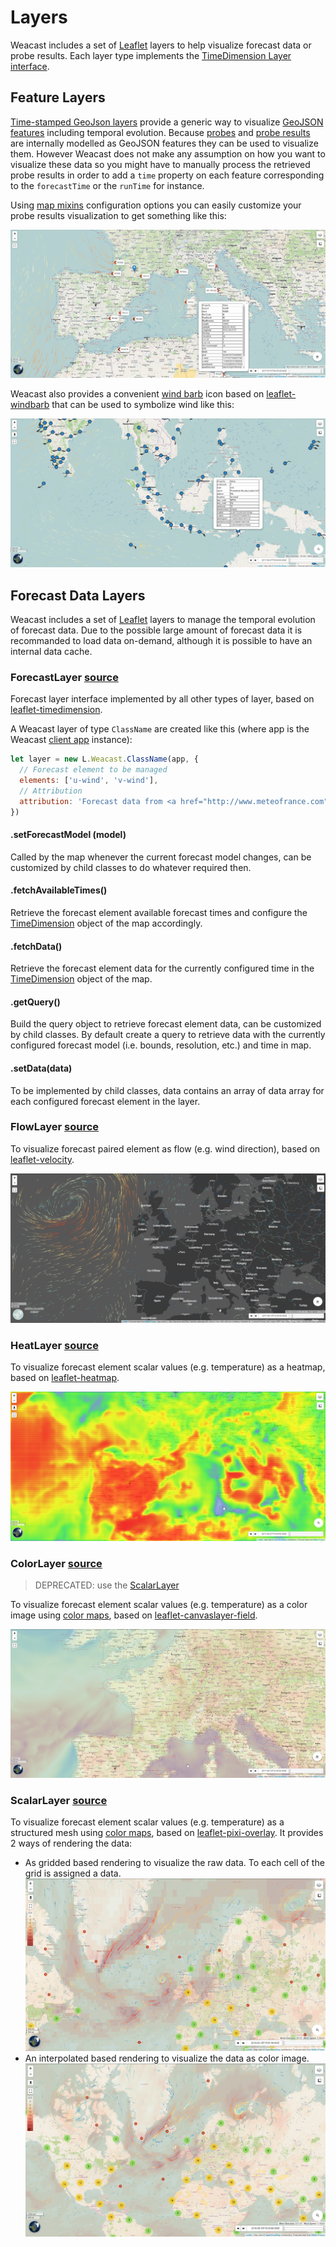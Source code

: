 # Layers

Weacast includes a set of [Leaflet](http://leafletjs.com/) layers to help visualize forecast data or probe results. Each layer type implements the [TimeDimension Layer interface](https://github.com/socib/Leaflet.TimeDimension#ltimedimensionlayer).

## Feature Layers

[Time-stamped GeoJson layers](https://github.com/socib/Leaflet.TimeDimension#ltimedimensionlayergeojson) provide a generic way to visualize [GeoJSON features](https://geojson.org/geojson-spec.html#feature-objects) including temporal evolution. Because [probes](../architecture/data-model-view.md#probe-data-model) and [probe results](../architecture/data-model-view.md#probe-result-data-model) are internally modelled as GeoJSON features they can be used to visualize them. However Weacast does not make any assumption on how you want to visualize these data so you might have to manually process the retrieved probe results in order to add a `time` property on each feature corresponding to the `forecastTime` or the `runTime` for instance.

Using [map mixins](https://github.com/weacast/weacast-docs/blob/master/api/mixins.md#map-mixins) configuration options you can easily customize your probe results visualization to get something like this:

![Weacast feature layer](./../assets/feature-layer.png)

Weacast also provides a convenient [wind barb](http://weather.rap.ucar.edu/info/about_windbarb.html) icon based on [leaflet-windbarb](https://github.com/hulongping/windbarb) that can be used to symbolize wind like this:

![Weacast windbarb layer](./../assets/windbarb-layer.png)

## Forecast Data Layers

Weacast includes a set of [Leaflet](http://leafletjs.com/) layers to manage the temporal evolution of forecast data. Due to the possible large amount of forecast data it is recommanded to load data on-demand, although it is possible to have an internal data cache.

### ForecastLayer [source](https://github.com/weacast/weacast-client/blob/master/src/layers/forecast-layer.js)

Forecast layer interface implemented by all other types of layer, based on [leaflet-timedimension](https://github.com/socib/Leaflet.TimeDimension#ltimedimensionlayer). 

A Weacast layer of type `ClassName` are created like this (where app is the Weacast [client app](./application.md#client) instance):
```javascript
let layer = new L.Weacast.ClassName(app, {
  // Forecast element to be managed
  elements: ['u-wind', 'v-wind'],
  // Attribution
  attribution: 'Forecast data from <a href="http://www.meteofrance.com">Météo-France</a>'
})
```

#### .setForecastModel (model)

Called by the map whenever the current forecast model changes, can be customized by child classes to do whatever required then.

#### .fetchAvailableTimes()

Retrieve the forecast element available forecast times and configure the [TimeDimension](https://github.com/socib/Leaflet.TimeDimension#ltimedimension) object of the map accordingly.

#### .fetchData()

Retrieve the forecast element data for the currently configured time in the [TimeDimension](https://github.com/socib/Leaflet.TimeDimension#ltimedimension) object of the map.

#### .getQuery()

Build the query object to retrieve forecast element data, can be customized by child classes. By default create a query to retrieve data with the currently configured forecast model (i.e. bounds, resolution, etc.) and time in map.

#### .setData(data)

To be implemented by child classes, data contains an array of data array for each configured forecast element in the layer.

### FlowLayer [source](https://github.com/weacast/weacast-client/blob/master/src/layers/flow-layer.js)

To visualize forecast paired element as flow (e.g. wind direction), based on [leaflet-velocity](https://github.com/danwild/leaflet-velocity).

![Weacast flow layer](./../assets/flow-layer.png)

### HeatLayer [source](https://github.com/weacast/weacast-client/blob/master/src/layers/heat-layer.js)

To visualize forecast element scalar values (e.g. temperature) as a heatmap, based on [leaflet-heatmap](https://www.patrick-wied.at/static/heatmapjs/example-heatmap-leaflet.html).

![Weacast heat layer](./../assets/heat-layer.png)

### ColorLayer [source](https://github.com/weacast/weacast-client/blob/master/src/layers/color-layer.js)

> DEPRECATED: use the [ScalarLayer](./layers.md#scalarlayer-source)

To visualize forecast element scalar values (e.g. temperature) as a color image using [color maps](http://gka.github.io/chroma.js/#color-scales), based on [leaflet-canvaslayer-field](https://github.com/IHCantabria/Leaflet.CanvasLayer.Field).

![Weacast color layer](./../assets/color-layer.png)

### ScalarLayer [source](https://github.com/weacast/weacast-client/blob/master/src/layers/scalar-layer.js)

To visualize forecast element scalar values (e.g. temperature) as a structured mesh using [color maps](http://gka.github.io/chroma.js/#color-scales), based on [leaflet-pixi-overlay](https://github.com/manubb/Leaflet.PixiOverlay). It provides 2 ways of rendering the data: 
* As gridded based rendering to visualize the raw data. To each cell of the grid is assigned a data.
![Weacast raw scalar layer](./../assets/scalar-layer-raw.png)
* An interpolated based rendering to visualize the data as color image.
![Weacast interpolated scalar layer](./../assets/scalar-layer-interpolated.png)


